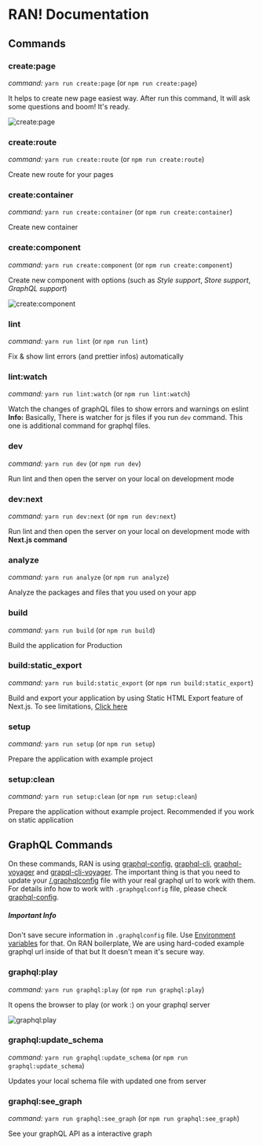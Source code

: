 # RAN! Documentation

## Commands

### create:page
_command:_ ```yarn run create:page``` (or ```npm run create:page```)

It helps to create new page easiest way. After run this command, It will ask some questions and boom! It's ready.

![create:page](https://media.giphy.com/media/l0Iy6nmyS5p7hIAso/giphy.gif)

### create:route
_command:_ ```yarn run create:route``` (or ```npm run create:route```)

Create new route for your pages

### create:container
_command:_ ```yarn run create:container``` (or ```npm run create:container```)

Create new container

### create:component
_command:_ ```yarn run create:component``` (or ```npm run create:component```)

Create new component with options (such as *Style support*, *Store support*, *GraphQL support*)

![create:component](https://media.giphy.com/media/26vIfscbQhVK7ML5u/giphy.gif)

### lint
_command:_ ```yarn run lint``` (or ```npm run lint```)

Fix & show lint errors (and prettier infos) automatically

### lint:watch
_command:_ ```yarn run lint:watch``` (or ```npm run lint:watch```)

Watch the changes of graphQL files to show errors and warnings on eslint
**Info:** Basically, There is watcher for js files if you run ```dev``` command. This one is additional command for graphql files.

### dev
_command:_ ```yarn run dev``` (or ```npm run dev```)

Run lint and then open the server on your local on development mode

### dev:next
_command:_ ```yarn run dev:next``` (or ```npm run dev:next```)

Run lint and then open the server on your local on development mode with **Next.js command**

### analyze
_command:_ ```yarn run analyze``` (or ```npm run analyze```)

Analyze the packages and files that you used on your app

### build
_command:_ ```yarn run build``` (or ```npm run build```)

Build the application for Production

### build:static_export
_command:_ ```yarn run build:static_export``` (or ```npm run build:static_export```)

Build and export your application by using Static HTML Export feature of Next.js. To see limitations, [Click here](/docs/Architecture/static-html-export.md) 

### setup
_command:_ ```yarn run setup``` (or ```npm run setup```)

Prepare the application with example project

### setup:clean
_command:_ ```yarn run setup:clean``` (or ```npm run setup:clean```)

Prepare the application without example project. Recommended if you work on static application

## GraphQL Commands

On these commands, RAN is using  [graphql-config](https://github.com/graphcool/graphql-config), [graphql-cli](https://github.com/graphcool/graphql-cli), [graphql-voyager](https://github.com/APIs-guru/graphql-voyager) and [grapql-cli-voyager](https://github.com/graphcool/graphql-cli-voyager). The important thing is that you need to update your [/.graphqlconfig](/.graphqlconfig) file with your real graphql url to work with them. For details info how to work with ```.graphgqlconfig``` file, please check [graphql-config](https://github.com/graphcool/graphql-config).

##### **Important Info**
Don't save secure information in ```.graphqlconfig``` file. Use [Environment variables](/docs/Architecture/environment-variables.md) for that. On RAN boilerplate, We are using hard-coded example graphql url inside of that but It doesn't mean it's secure way.

### graphql:play
_command:_ ```yarn run graphql:play``` (or ```npm run graphql:play```)

It opens the browser to play (or work :) on your graphql server

![graphql:play](https://media.giphy.com/media/xT39Dh0URQoc8IUOxW/giphy.gif)

### graphql:update_schema
_command:_ ```yarn run graphql:update_schema``` (or ```npm run graphql:update_schema```)

Updates your local schema file with updated one from server

### graphql:see_graph
_command:_ ```yarn run graphql:see_graph``` (or ```npm run graphql:see_graph```)

See your graphQL API as a interactive graph
